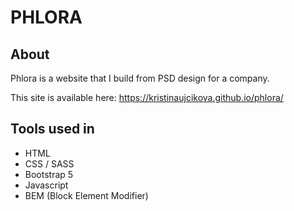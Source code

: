 # PHLORA


## About

Phlora is a website that I build from PSD design for a company.

This site is available here: https://kristinaujcikova.github.io/phlora/

##  Tools used in

- HTML  
- CSS / SASS  
- Bootstrap 5
- Javascript  
- BEM (Block Element Modifier)  

    
